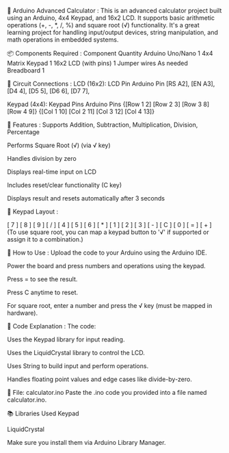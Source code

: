 🔢 Arduino Advanced Calculator : 
This is an advanced calculator project built using an Arduino, 4x4 Keypad, and 16x2 LCD. It supports basic arithmetic operations (+, -, *, /, %) and square root (√) functionality. It's a great learning project for handling input/output devices, string manipulation, and math operations in embedded systems.

📦 Components Required : 
            Component	Quantity
            Arduino Uno/Nano	1
            4x4 Matrix Keypad	1
            16x2 LCD (with pins)	1
            Jumper wires	As needed
            Breadboard	1

🔌 Circuit Connections : 
            LCD (16x2):
            LCD Pin	Arduino Pin
            [RS	A2],
            [EN	A3],
            [D4	4],
            [D5	5],
            [D6	6],
            [D7	7],

Keypad (4x4):
Keypad Pins	Arduino Pins
{[Row 1	2]
[Row 2  3]
[Row 3	8]
[Row 4	9]}
{[Col 1	10]
[Col 2	11]
[Col 3	12]
[Col 4	13]}

🧠 Features : 
Supports Addition, Subtraction, Multiplication, Division, Percentage

Performs Square Root (√) (via √ key)

Handles division by zero

Displays real-time input on LCD

Includes reset/clear functionality (C key)

Displays result and resets automatically after 3 seconds

🧾 Keypad Layout : 

[ 7 ] [ 8 ] [ 9 ] [ / ]
[ 4 ] [ 5 ] [ 6 ] [ * ]
[ 1 ] [ 2 ] [ 3 ] [ - ]
[ C ] [ 0 ] [ = ] [ + ]
(To use square root, you can map a keypad button to '√' if supported or assign it to a combination.)

🔧 How to Use : 
Upload the code to your Arduino using the Arduino IDE.

Power the board and press numbers and operations using the keypad.

Press = to see the result.

Press C anytime to reset.

For square root, enter a number and press the √ key (must be mapped in hardware).

📄 Code Explanation : 
The code:

Uses the Keypad library for input reading.

Uses the LiquidCrystal library to control the LCD.

Uses String to build input and perform operations.

Handles floating point values and edge cases like divide-by-zero.

📁 File: calculator.ino
Paste the .ino code you provided into a file named calculator.ino.

📚 Libraries Used
Keypad

LiquidCrystal

Make sure you install them via Arduino Library Manager.
